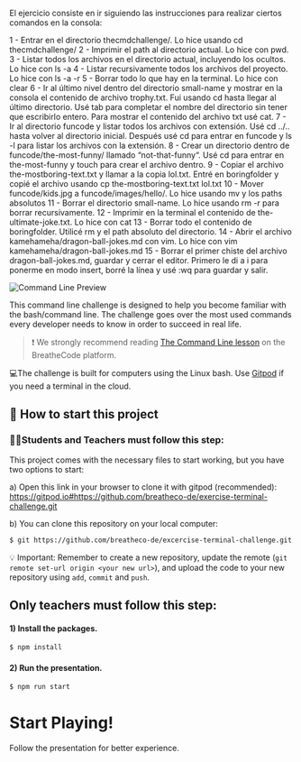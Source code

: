 
El ejercicio consiste en ir siguiendo las instrucciones para realizar ciertos comandos en la consola:

1 - Entrar en el directorio thecmdchallenge/. Lo hice usando cd thecmdchallenge/
2 - Imprimir el path al directorio actual. Lo hice con pwd.
3 - Listar todos los archivos en el directorio actual, incluyendo los ocultos. Lo hice con ls -a
4 - Listar recursivamente todos los archivos del proyecto. Lo hice con ls -a -r
5 - Borrar todo lo que hay en la terminal. Lo hice con clear
6 - Ir al último nivel dentro del directorio small-name y mostrar en la consola el contenido de archivo trophy.txt. Fui usando cd hasta llegar al último directorio. Usé tab para completar el nombre del directorio sin tener que escribirlo entero. Para mostrar el contenido del archivo txt usé cat.
7 - Ir al directorio funcode y listar todos los archivos con extensión. Usé cd ../.. hasta volver al directorio inicial. Después usé cd para entrar en funcode y ls -l para listar los archivos con la extensión.
8 - Crear un directorio dentro de funcode/the-most-funny/ llamado “not-that-funny“. Usé cd para entrar en the-most-funny y touch para crear el archivo dentro.
9 - Copiar el archivo the-mostboring-text.txt y llamar a la copia lol.txt. Entré en boringfolder y copié el archivo usando cp the-mostboring-text.txt lol.txt
10 - Mover funcode/kids.jpg a funcode/images/hello/. Lo hice usando mv y los paths absolutos
11 - Borrar el directorio small-name. Lo hice usando rm -r para borrar recursivamente.
12 - Imprimir en la terminal el contenido de the-ultimate-joke.txt. Lo hice con cat
13 - Borrar todo el contenido de boringfolder. Utilicé rm y el path absoluto del directorio.
14 - Abrir el archivo kamehameha/dragon-ball-jokes.md con vim. Lo hice con vim kamehameha/dragon-ball-jokes.md
15 - Borrar el primer chiste del archivo dragon-ball-jokes.md, guardar y cerrar el editor. Primero le di a i para ponerme en modo insert, borré la línea y usé :wq para guardar y salir.



![Command Line Preview](https://raw.githubusercontent.com/breatheco-de/exercise-terminal-challenge/master/preview.png)

This command line challenge is designed to help you become familiar with the bash/command line. The challenge goes over the most used commands every developer needs to know in order to succeed in real life.

> :exclamation: We strongly recommend reading [The Command Line lesson](https://content.breatheco.de/en/lesson/the-command-line-the-terminal) on the BreatheCode platform.

💻The challenge is built for computers using the Linux bash. Use [Gitpod](https://gitpod.io) if you need a terminal in the cloud. 

## 🌱  How to start this project

### 👩‍🎓Students and Teachers must follow this step:

This project comes with the necessary files to start working, but you have two options to start:

a) Open this link in your browser to clone it with gitpod (recommended): https://gitpod.io#https://github.com/breatheco-de/exercise-terminal-challenge.git

b) You can clone this repository on your local computer:

```sh
$ git https://github.com/breatheco-de/excercise-terminal-challenge.git
```

💡 Important: Remember to create a new repository, update the remote (`git remote set-url origin <your new url>`), and upload the code to your new repository using `add`, `commit` and `push`.

## Only teachers must follow this step:

#### 1) Install the packages.

```sh
$ npm install
```

#### 2) Run the presentation.

```sh
$ npm run start
```

# Start Playing!

Follow the presentation for better experience.
